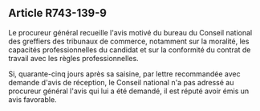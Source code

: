 Article R743-139-9
----
Le procureur général recueille l'avis motivé du bureau du Conseil national des
greffiers des tribunaux de commerce, notamment sur la moralité, les capacités
professionnelles du candidat et sur la conformité du contrat de travail avec les
règles professionnelles.

Si, quarante-cinq jours après sa saisine, par lettre recommandée avec demande
d'avis de réception, le Conseil national n'a pas adressé au procureur général
l'avis qui lui a été demandé, il est réputé avoir émis un avis favorable.
